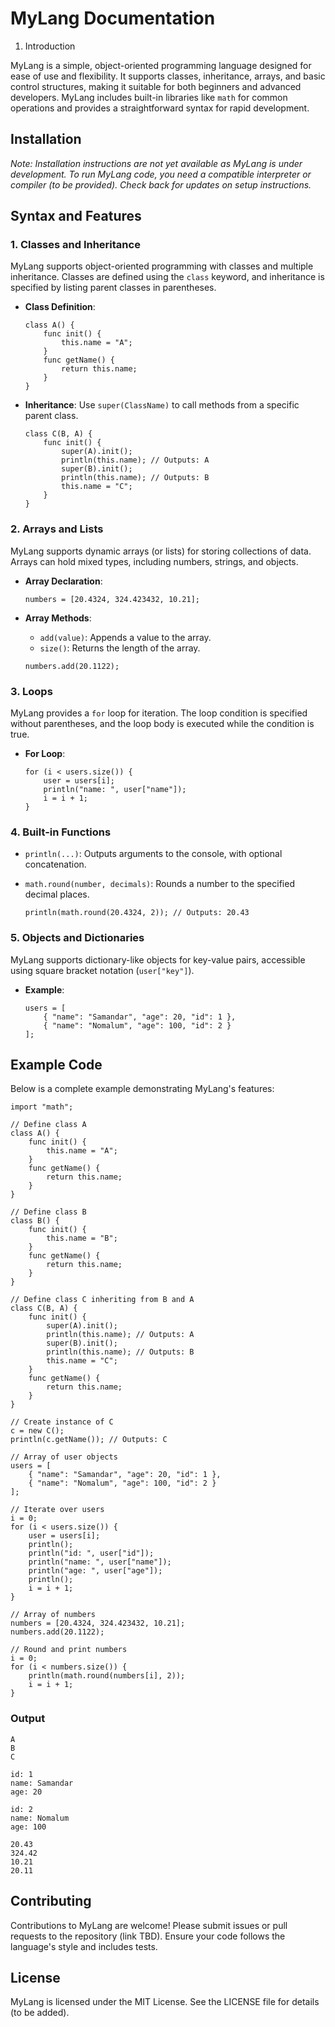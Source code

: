 # MyLang Documentation

1. Introduction

MyLang is a simple, object-oriented programming language designed for ease of use and flexibility. It supports classes, inheritance, arrays, and basic control structures, making it suitable for both beginners and advanced developers. MyLang includes built-in libraries like `math` for common operations and provides a straightforward syntax for rapid development.

## Installation

*Note: Installation instructions are not yet available as MyLang is under development. To run MyLang code, you need a compatible interpreter or compiler (to be provided). Check back for updates on setup instructions.*

## Syntax and Features

### 1. Classes and Inheritance

MyLang supports object-oriented programming with classes and multiple inheritance. Classes are defined using the `class` keyword, and inheritance is specified by listing parent classes in parentheses.

- **Class Definition**:

  ```mylang
  class A() {
      func init() {
          this.name = "A";
      }
      func getName() {
          return this.name;
      }
  }
  ```

- **Inheritance**: Use `super(ClassName)` to call methods from a specific parent class.

  ```mylang
  class C(B, A) {
      func init() {
          super(A).init();
          println(this.name); // Outputs: A
          super(B).init();
          println(this.name); // Outputs: B
          this.name = "C";
      }
  }
  ```

### 2. Arrays and Lists

MyLang supports dynamic arrays (or lists) for storing collections of data. Arrays can hold mixed types, including numbers, strings, and objects.

- **Array Declaration**:

  ```mylang
  numbers = [20.4324, 324.423432, 10.21];
  ```

- **Array Methods**:

  - `add(value)`: Appends a value to the array.
  - `size()`: Returns the length of the array.

  ```mylang
  numbers.add(20.1122);
  ```

### 3. Loops

MyLang provides a `for` loop for iteration. The loop condition is specified without parentheses, and the loop body is executed while the condition is true.

- **For Loop**:

  ```mylang
  for (i < users.size()) {
      user = users[i];
      println("name: ", user["name"]);
      i = i + 1;
  }
  ```

### 4. Built-in Functions

- `println(...)`: Outputs arguments to the console, with optional concatenation.

- `math.round(number, decimals)`: Rounds a number to the specified decimal places.

  ```mylang
  println(math.round(20.4324, 2)); // Outputs: 20.43
  ```

### 5. Objects and Dictionaries

MyLang supports dictionary-like objects for key-value pairs, accessible using square bracket notation (`user["key"]`).

- **Example**:

  ```mylang
  users = [
      { "name": "Samandar", "age": 20, "id": 1 },
      { "name": "Nomalum", "age": 100, "id": 2 }
  ];
  ```

## Example Code

Below is a complete example demonstrating MyLang's features:

```mylang
import "math";

// Define class A
class A() {
    func init() {
        this.name = "A";
    }
    func getName() {
        return this.name;
    }
}

// Define class B
class B() {
    func init() {
        this.name = "B";
    }
    func getName() {
        return this.name;
    }
}

// Define class C inheriting from B and A
class C(B, A) {
    func init() {
        super(A).init();
        println(this.name); // Outputs: A
        super(B).init();
        println(this.name); // Outputs: B
        this.name = "C";
    }
    func getName() {
        return this.name;
    }
}

// Create instance of C
c = new C();
println(c.getName()); // Outputs: C

// Array of user objects
users = [
    { "name": "Samandar", "age": 20, "id": 1 },
    { "name": "Nomalum", "age": 100, "id": 2 }
];

// Iterate over users
i = 0;
for (i < users.size()) {
    user = users[i];
    println();
    println("id: ", user["id"]);
    println("name: ", user["name"]);
    println("age: ", user["age"]);
    println();
    i = i + 1;
}

// Array of numbers
numbers = [20.4324, 324.423432, 10.21];
numbers.add(20.1122);

// Round and print numbers
i = 0;
for (i < numbers.size()) {
    println(math.round(numbers[i], 2));
    i = i + 1;
}
```

### Output

```
A
B
C

id: 1
name: Samandar
age: 20

id: 2
name: Nomalum
age: 100

20.43
324.42
10.21
20.11
```

## Contributing

Contributions to MyLang are welcome! Please submit issues or pull requests to the repository (link TBD). Ensure your code follows the language's style and includes tests.

## License

MyLang is licensed under the MIT License. See the LICENSE file for details (to be added).